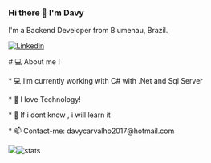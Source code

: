 ### Hi there 👋 I'm Davy

I'm a Backend Developer from Blumenau, Brazil.

<a href="https://www.linkedin.com/in/davy-carvalho-18bb381b8/">

<img alt="Linkedin" src="https://img.shields.io/badge/linkedin-0077B5?logo=linkedin&logoColor=white&style=for-the-badge"/>

</a>

<p># 💻 About me !</p>

<p>* 💻 I’m currently working with C# with .Net and Sql Server</p>

<p>* 💬 I love Technology!</p>

<p>* 🚀 If i dont know , i will learn it</p>

<p>* 📫 Contact-me: davycarvalho2017@hotmail.com</p>  

<img src="https://github-readme-stats.vercel.app/api?username=DavyCarvalho" />![stats](https://github-readme-stats.vercel.app/api/wakatime?username=@DavyCarvalho)

